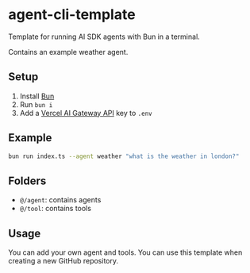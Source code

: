 # agent-cli-template

Template for running AI SDK agents with Bun in a terminal.

Contains an example weather agent.

## Setup

1. Install [Bun](https://bun.com/)
2. Run `bun i`
3. Add a [Vercel AI Gateway API](https://vercel.com/docs/ai-gateway) key to `.env`

## Example

```bash
bun run index.ts --agent weather "what is the weather in london?"
```

## Folders

- `@/agent`: contains agents
- `@/tool`: contains tools

## Usage

You can add your own agent and tools.
You can use this template when creating a new GitHub repository.
